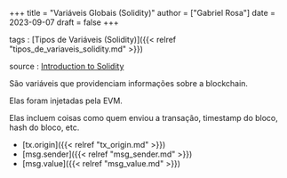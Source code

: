 +++
title = "Variáveis Globais (Solidity)"
author = ["Gabriel Rosa"]
date = 2023-09-07
draft = false
+++

tags
: [Tipos de Variáveis (Solidity)]({{< relref "tipos_de_variaveis_solidity.md" >}})

source
: [Introduction to Solidity](https://learnweb3.io/degrees/ethereum-developer-degree/freshman/introduction-to-solidity/)

São variáveis que providenciam informações sobre a blockchain.

Elas foram injetadas pela EVM.

Elas incluem coisas como quem enviou a transação, timestamp do bloco, hash do bloco, etc.

-   [tx.origin]({{< relref "tx_origin.md" >}})
-   [msg.sender]({{< relref "msg_sender.md" >}})
-   [msg.value]({{< relref "msg_value.md" >}})
